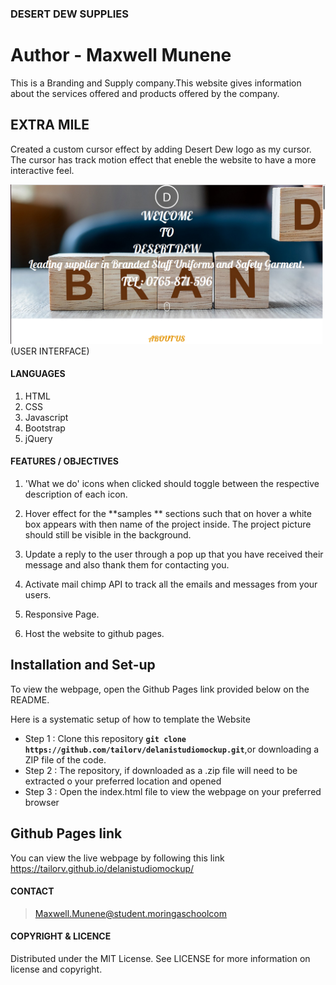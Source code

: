 ### **DESERT DEW SUPPLIES**
# **Author - Maxwell Munene**
This is a Branding and Supply company.This website gives information about the services offered and products offered by the company.


## EXTRA MILE
Created a custom cursor effect by adding Desert Dew logo as my cursor.
The cursor has track motion effect that eneble the website to have a more interactive feel.


![USER INTERFACE](images/desert.png) (USER INTERFACE)

#### **LANGUAGES**
1. HTML
2. CSS
3. Javascript
4. Bootstrap
5. jQuery

#### **FEATURES / OBJECTIVES**

1. 'What we do'  icons when clicked should toggle between the respective description of each icon.

3. Hover effect for the **samples ** sections such that on hover a white box appears with then name of the project inside. The project picture should still be visible in the background.

4. Update a reply to the user through a pop up that you have received their message and also thank them for contacting you.

5. Activate mail chimp API to track all the emails and messages from your users.

6. Responsive Page.

7. Host the website to github pages.


## Installation and Set-up
To view the webpage, open the Github Pages link provided below on the README.

Here is a systematic setup of how to template the Website
* Step 1 : Clone this repository **`git clone https://github.com/tailorv/delanistudiomockup.git`**,or downloading a ZIP file of the code.
* Step 2 : The repository, if downloaded as a .zip file will need to be extracted o your preferred location and opened
* Step 3 : Open the index.html file to view the webpage on your preferred browser

## Github Pages link

You can view the live webpage by following this link https://tailorv.github.io/delanistudiomockup/



#### **CONTACT**
>Maxwell.Munene@student.moringaschoolcom <br>

#### **COPYRIGHT & LICENCE**
Distributed under the MIT License. See LICENSE for more information on license and copyright.
